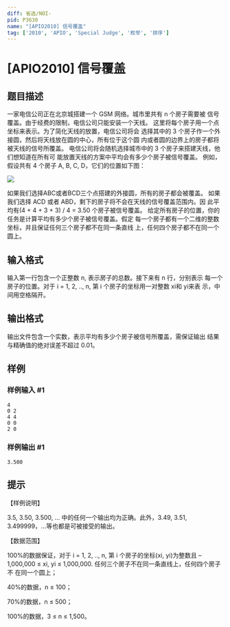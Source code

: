 ```yaml
---
diff: 省选/NOI-
pid: P3630
name: "[APIO2010] 信号覆盖"
tag: ['2010', 'APIO', 'Special Judge', '枚举', '排序']
---
```

# [APIO2010] 信号覆盖
## 题目描述

一家电信公司正在北京城搭建一个 GSM 网络。城市里共有 n 个房子需要被 信号覆盖。由于经费的限制，电信公司只能安装一个天线。 这里将每个房子用一个点坐标来表示。为了简化天线的放置，电信公司将会 选择其中的 3 个房子作一个外接圆，然后将天线放在圆的中心，所有位于这个圆 内或者圆的边界上的房子都将被天线的信号所覆盖。 电信公司将会随机选择城市中的 3 个房子来搭建天线，他们想知道在所有可 能放置天线的方案中平均会有多少个房子被信号覆盖。 例如，假设共有 4 个房子 A, B, C, D，它们的位置如下图：

  ![](https://cdn.luogu.com.cn/upload/pic/4405.png) 

如果我们选择ABC或者BCD三个点搭建的外接圆，所有的房子都会被覆盖。 如果我们选择 ACD 或者 ABD，剩下的房子将不会在天线的信号覆盖范围内。因 此平均有(4 + 4 + 3 + 3) / 4 = 3.50 个房子被信号覆盖。 给定所有房子的位置，你的任务是计算平均有多少个房子被信号覆盖。假定 每一个房子都有一个二维的整数坐标，并且保证任何三个房子都不在同一条直线 上，任何四个房子都不在同一个圆上。

## 输入格式

输入第一行包含一个正整数 n, 表示房子的总数。接下来有 n 行，分别表示 每一个房子的位置。对于 i = 1, 2, .., n, 第 i 个房子的坐标用一对整数 xi和 yi来表 示，中间用空格隔开。

## 输出格式

输出文件包含一个实数，表示平均有多少个房子被信号所覆盖，需保证输出 结果与精确值的绝对误差不超过 0.01。

## 样例

### 样例输入 #1
```
4
0 2 
4 4 
0 0 
2 0
```
### 样例输出 #1
```
3.500 
```
## 提示

【样例说明】

3.5, 3.50, 3.500, … 中的任何一个输出均为正确。此外，3.49, 3.51, 3.499999，…等也都是可被接受的输出。

【数据范围】

100%的数据保证，对于 i = 1, 2, .., n, 第 i 个房子的坐标(xi, yi)为整数且 –1,000,000 ≤ xi, yi ≤ 1,000,000. 任何三个房子不在同一条直线上，任何四个房子不 在同一个圆上；

40%的数据，n ≤ 100；

70%的数据，n ≤ 500；

100%的数据，3 ≤ n ≤ 1,500。


